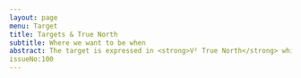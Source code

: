 ```yaml
---
layout: page
menu: Target
title: Targets & True North
subtitle: Where we want to be when
abstract: The target is expressed in <strong>V² True North</strong> which is a vision on how the world will look like in 2021 after the successful introduction of V², showing how V² improves your life. It shows the user where we are going and directs the contributor how to get there.
issueNo:100
---
```




